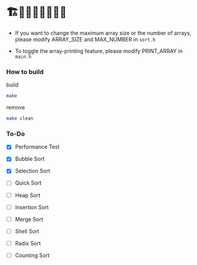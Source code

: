 # 🏗️🚧🚧🚧🚧🚧🚧🚧

* If you want to change the maximum array size or the number of arrays, please modify ARRAY_SIZE and MAX_NUMBER in ```sort.h```

* To toggle the array-printing feature, please modify PRINT_ARRAY in ```main.h```

### How to build
build
```bash
make
```
remove
```bash
make clean
```

### To-Do
- [X] Performance Test
- [X] Bubble Sort
- [X] Selection Sort
- [ ] Quick Sort
- [ ] Heap Sort
- [ ] Insertion Sort
- [ ] Merge Sort
- [ ] Shell Sort
- [ ] Radix Sort
- [ ] Counting Sort
    
